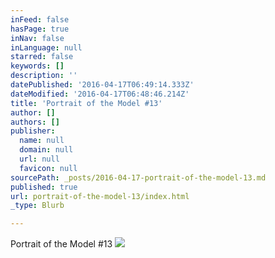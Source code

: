 ```yaml
---
inFeed: false
hasPage: true
inNav: false
inLanguage: null
starred: false
keywords: []
description: ''
datePublished: '2016-04-17T06:49:14.333Z'
dateModified: '2016-04-17T06:48:46.214Z'
title: 'Portrait of the Model #13'
author: []
authors: []
publisher:
  name: null
  domain: null
  url: null
  favicon: null
sourcePath: _posts/2016-04-17-portrait-of-the-model-13.md
published: true
url: portrait-of-the-model-13/index.html
_type: Blurb

---
```

Portrait of the Model \#13
![](https://the-grid-user-content.s3-us-west-2.amazonaws.com/543915f8-d372-4569-a6a6-abd938c0b074.jpg)
